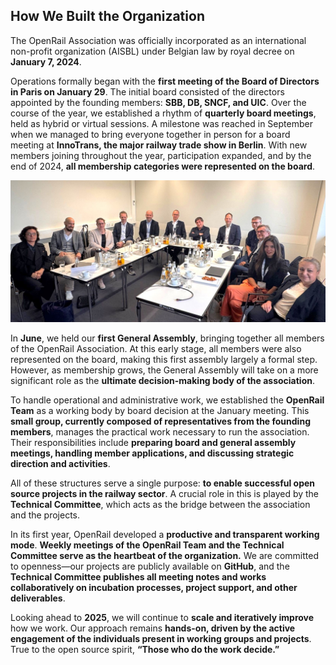## How We Built the Organization

The OpenRail Association was officially incorporated as an international non-profit organization (AISBL) under Belgian law by royal decree on **January 7, 2024**.

Operations formally began with the **first meeting of the Board of Directors in Paris on January 29**. The initial board consisted of the directors appointed by the founding members: **SBB, DB, SNCF, and UIC**. Over the course of the year, we established a rhythm of **quarterly board meetings**, held as hybrid or virtual sessions. A milestone was reached in September when we managed to bring everyone together in person for a board meeting at **InnoTrans, the major railway trade show in Berlin**. With new members joining throughout the year, participation expanded, and by the end of 2024, **all membership categories were represented on the board**.

![Board of Directors](images/2024-09-27-bod-innotrans.jpg)

In **June**, we held our **first General Assembly**, bringing together all members of the OpenRail Association. At this early stage, all members were also represented on the board, making this first assembly largely a formal step. However, as membership grows, the General Assembly will take on a more significant role as the **ultimate decision-making body of the association**.

To handle operational and administrative work, we established the **OpenRail Team** as a working body by board decision at the January meeting. This **small group, currently composed of representatives from the founding members**, manages the practical work necessary to run the association. Their responsibilities include **preparing board and general assembly meetings, handling member applications, and discussing strategic direction and activities**.

All of these structures serve a single purpose: **to enable successful open source projects in the railway sector**. A crucial role in this is played by the **Technical Committee**, which acts as the bridge between the association and the projects.

In its first year, OpenRail developed a **productive and transparent working mode**. **Weekly meetings of the OpenRail Team and the Technical Committee serve as the heartbeat of the organization.** We are committed to openness—our projects are publicly available on **GitHub**, and the **Technical Committee publishes all meeting notes and works collaboratively on incubation processes, project support, and other deliverables**.

Looking ahead to **2025**, we will continue to **scale and iteratively improve** how we work. Our approach remains **hands-on, driven by the active engagement of the individuals present in working groups and projects**. True to the open source spirit, **“Those who do the work decide.”**
